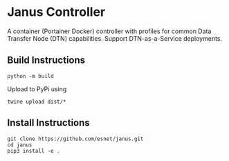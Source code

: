# Janus Controller

A container (Portainer Docker) controller with profiles for common Data Transfer
Node (DTN) capabilities. Support DTN-as-a-Service deployments.

## Build Instructions
```
python -m build
```
Upload to PyPi using
```
twine upload dist/*
```

## Install Instructions
```
git clone https://github.com/esnet/janus.git
cd janus
pip3 install -e .
```

